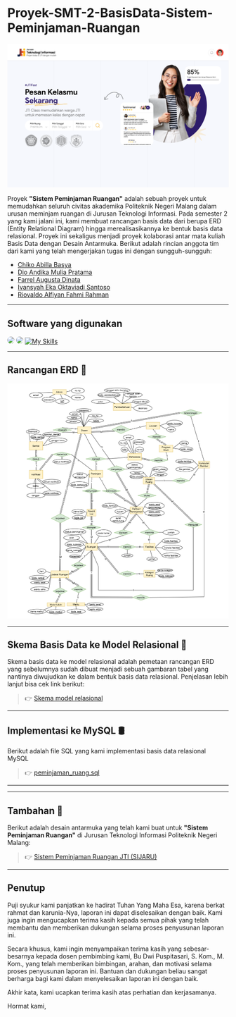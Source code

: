 # Proyek-SMT-2-BasisData-Sistem-Peminjaman-Ruangan

![Thumbnail project](img/thumbnail.png)

Proyek **"Sistem Peminjaman Ruangan"** adalah sebuah proyek untuk memudahkan seluruh civitas akademika Politeknik Negeri Malang dalam urusan meminjam ruangan di Jurusan Teknologi Informasi. Pada semester 2 yang kami jalani ini, kami membuat rancangan basis data dari berupa ERD (Entity Relational Diagram) hingga merealisasikannya ke bentuk basis data relasional. Proyek ini sekaligus menjadi proyek kolaborasi antar mata kuliah Basis Data dengan Desain Antarmuka. Berikut adalah rincian anggota tim dari kami yang telah mengerjakan tugas ini dengan sungguh-sungguh:

- [Chiko Abilla Basya](https://github.com/Chikoabillabasya)
- [Dio Andika  Mulia Pratama](https://github.com/TamaDioo)
- [Farrel Augusta Dinata](https://github.com/FarrelAD)
- [Ivansyah Eka Oktaviadi Santoso](https://github.com/I4annet)
- [Riovaldo  Alfiyan Fahmi Rahman](https://github.com/ckckckcz)

---
## Software yang digunakan
<img src="https://upload.wikimedia.org/wikipedia/commons/thumb/3/3e/Diagrams.net_Logo.svg/2048px-Diagrams.net_Logo.svg.png" style="width:50px; border-radius:10px"></img>
<img src="https://upload.wikimedia.org/wikipedia/commons/d/dc/XAMPP_Logo.png" style="width:50px; border-radius:10px"></img>
[![My Skills](https://skillicons.dev/icons?i=windows,figma,vscode,mysql,&theme=light)](https://skillicons.dev)

---
## Rancangan ERD 📝
![Rancangan ERD](erd/ERD.png)

---
## Skema Basis Data ke Model Relasional 🔗
Skema basis data ke model relasional adalah pemetaan rancangan ERD yang sebelumnya sudah dibuat menjadi sebuah gambaran tabel yang nantinya diwujudkan ke dalam bentuk basis data relasional. Penjelasan lebih lanjut bisa cek link berikut:
> 👉 [Skema model relasional](model_relasional)

---
## Implementasi ke MySQL 🛢️
Berikut adalah file SQL yang kami implementasi basis data relasional MySQL
> 👉 [peminjaman_ruang.sql](peminjaman_ruang.sql)

---

---
## Tambahan 🎨
Berikut adalah desain antarmuka yang telah kami buat untuk **"Sistem Peminjaman Ruangan"** di Jurusan Teknologi Informasi Politeknik Negeri Malang:
> 👉 [Sistem Peminjaman Ruangan JTI (SIJARU)](https://www.figma.com/proto/T9ip7N5t5vgX77SQNCFjhG/Website-Peminjaman-Ruangan?page-id=0%3A1&node-id=240-3163&starting-point-node-id=240%3A3163&t=molU2xV4xUxrA0IK-1)

---
## Penutup
Puji syukur kami panjatkan ke hadirat Tuhan Yang Maha Esa, karena berkat rahmat dan karunia-Nya, laporan ini dapat diselesaikan dengan baik. Kami juga ingin mengucapkan terima kasih kepada semua pihak yang telah membantu dan memberikan dukungan selama proses penyusunan laporan ini. 

Secara khusus, kami ingin menyampaikan terima kasih yang sebesar-besarnya kepada dosen pembimbing kami, Bu Dwi Puspitasari, S. Kom., M. Kom., yang telah memberikan bimbingan, arahan, dan motivasi selama proses penyusunan laporan ini. Bantuan dan dukungan beliau sangat berharga bagi kami dalam menyelesaikan laporan ini dengan baik.

Akhir kata, kami ucapkan terima kasih atas perhatian dan kerjasamanya.

Hormat kami,